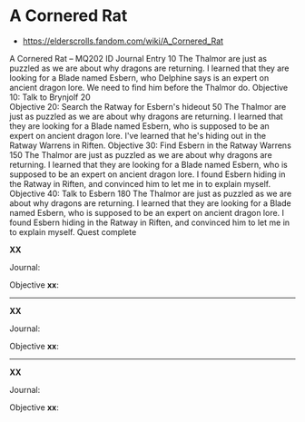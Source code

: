 # A Cornered Rat

* https://elderscrolls.fandom.com/wiki/A_Cornered_Rat


A Cornered Rat – MQ202
ID	Journal Entry
10	The Thalmor are just as puzzled as we are about why dragons are returning. I learned that they are looking for a Blade named Esbern, who Delphine says is an expert on ancient dragon lore. We need to find him before the Thalmor do.
Objective 10: Talk to Brynjolf
20	
Objective 20: Search the Ratway for Esbern's hideout
50	The Thalmor are just as puzzled as we are about why dragons are returning. I learned that they are looking for a Blade named Esbern, who is supposed to be an expert on ancient dragon lore. I've learned that he's hiding out in the Ratway Warrens in Riften.
Objective 30: Find Esbern in the Ratway Warrens
150	The Thalmor are just as puzzled as we are about why dragons are returning. I learned that they are looking for a Blade named Esbern, who is supposed to be an expert on ancient dragon lore. I found Esbern hiding in the Ratway in Riften, and convinced him to let me in to explain myself.
Objective 40: Talk to Esbern
180	The Thalmor are just as puzzled as we are about why dragons are returning. I learned that they are looking for a Blade named Esbern, who is supposed to be an expert on ancient dragon lore. I found Esbern hiding in the Ratway in Riften, and convinced him to let me in to explain myself.
Quest complete

**XX**

Journal:


Objective **xx**:


----


**XX**

Journal:


Objective **xx**:


----


**XX**

Journal:


Objective **xx**:



